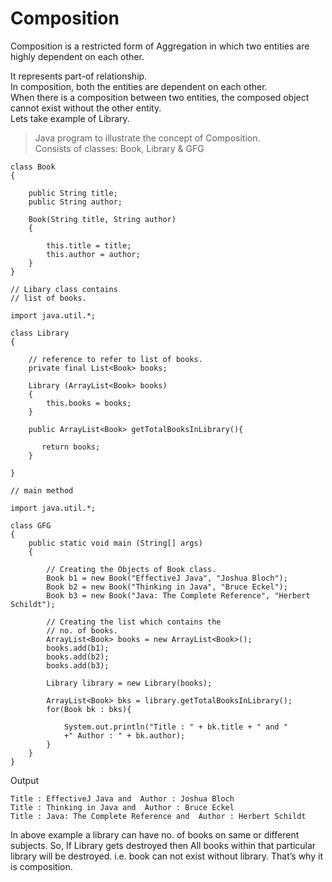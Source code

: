 # Composition

Composition is a restricted form of Aggregation in which two entities are highly dependent on each other.

It represents part-of relationship.    
In composition, both the entities are dependent on each other.    
When there is a composition between two entities, the composed object cannot exist without the other entity.    
Lets take example of Library.    

> Java program to illustrate the concept of Composition.    
> Consists of classes: Book, Library & GFG

```` 
class Book 
{
 
    public String title;
    public String author;
     
    Book(String title, String author)
    {
         
        this.title = title;
        this.author = author;
    }
}
````    

````    
// Libary class contains 
// list of books.

import java.util.*;

class Library 
{
 
    // reference to refer to list of books.
    private final List<Book> books;
     
    Library (ArrayList<Book> books)
    {
        this.books = books; 
    }
     
    public ArrayList<Book> getTotalBooksInLibrary(){
         
       return books;  
    }
     
}

````    

````    
// main method

import java.util.*;

class GFG 
{
    public static void main (String[] args) 
    {
         
        // Creating the Objects of Book class.
        Book b1 = new Book("EffectiveJ Java", "Joshua Bloch");
        Book b2 = new Book("Thinking in Java", "Bruce Eckel");
        Book b3 = new Book("Java: The Complete Reference", "Herbert Schildt");
         
        // Creating the list which contains the 
        // no. of books.
        ArrayList<Book> books = new ArrayList<Book>();
        books.add(b1);
        books.add(b2);
        books.add(b3);
         
        Library library = new Library(books);
         
        ArrayList<Book> bks = library.getTotalBooksInLibrary();
        for(Book bk : bks){
             
            System.out.println("Title : " + bk.title + " and "
            +" Author : " + bk.author);
        }
    }
}
````    

Output
````    
Title : EffectiveJ Java and  Author : Joshua Bloch
Title : Thinking in Java and  Author : Bruce Eckel
Title : Java: The Complete Reference and  Author : Herbert Schildt
````    

In above example a library can have no. of books on same or different subjects. So, If Library gets destroyed then All books within that particular library will be destroyed. i.e. book can not exist without library. That’s why it is composition.

